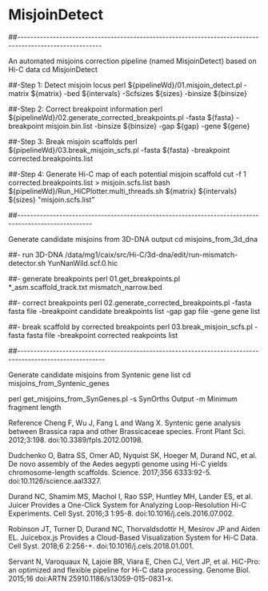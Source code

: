 # MisjoinDetect 

##--------------------------------------------------------------------------------------------------------

An automated misjoins correction pipeline (named MisjoinDetect) based on Hi-C data
cd MisjoinDetect

##-Step 1: Detect misjoin locus
perl  ${pipelineWd}/01.misjoin_detect.pl  -matrix ${matrix} -bed ${intervals} -Scfsizes ${sizes} -binsize ${binsize}

##-Step 2: Correct breakpoint information
perl ${pipelineWd}/02.generate_corrected_breakpoints.pl -fasta ${fasta}  -breakpoint misjoin.bin.list -binsize ${binsize}  -gap ${gap}  -gene  ${gene}

##-Step 3: Break misjoin scaffolds
perl ${pipelineWd}/03.break_misjoin_scfs.pl  -fasta  ${fasta}  -breakpoint  corrected.breakpoints.list

##-Step 4: Generate Hi-C map of each potential misjoin scaffold
cut -f 1 corrected.breakpoints.list > misjoin.scfs.list
bash ${pipelineWd}/Run_HiCPlotter.multi_threads.sh  ${matrix} ${intervals} ${sizes} "misjoin.scfs.list"

##-----------------------------------------------------------------------------------------------------

Generate candidate misjoins from 3D-DNA output
cd misjoins_from_3d_dna

##- run 3D-DNA
/data/mg1/caix/src/Hi-C/3d-dna/edit/run-mismatch-detector.sh  YunNanWild.scf.0.hic  

##- generate breakpoints 
perl  01.get_breakpoints.pl  *_asm.scaffold_track.txt  mismatch_narrow.bed

##- correct breakpoints
perl  02.generate_corrected_breakpoints.pl -fasta  fasta file  -breakpoint  candidate breakpoints list  -gap gap file  -gene  gene list  

##- break scaffold by corrected breakpoints
perl  03.break_misjoin_scfs.pl   -fasta   fasta file   -breakpoint   corrected reakpoints list 

##---------------------------------------------------------------------------------------------------------

Generate candidate misjoins from Syntenic gene list
cd misjoins_from_Syntenic_genes
 
perl  get_misjoins_from_SynGenes.pl -s SynOrths Output   -m Minimum fragment length
 
Reference
Cheng F, Wu J, Fang L and Wang X. Syntenic gene analysis between Brassica rapa and other Brassicaceae species. Front Plant Sci. 2012;3:198. doi:10.3389/fpls.2012.00198.

Dudchenko O, Batra SS, Omer AD, Nyquist SK, Hoeger M, Durand NC, et al. De novo assembly of the Aedes aegypti genome using Hi-C yields chromosome-length scaffolds. Science. 2017;356 6333:92-5. doi:10.1126/science.aal3327.

Durand NC, Shamim MS, Machol I, Rao SSP, Huntley MH, Lander ES, et al. Juicer Provides a One-Click System for Analyzing Loop-Resolution Hi-C Experiments. Cell Syst. 2016;3 1:95-8. doi:10.1016/j.cels.2016.07.002.

Robinson JT, Turner D, Durand NC, Thorvaldsdottir H, Mesirov JP and Aiden EL. Juicebox.js Provides a Cloud-Based Visualization System for Hi-C Data. Cell Syst. 2018;6 2:256-+. doi:10.1016/j.cels.2018.01.001.

Servant N, Varoquaux N, Lajoie BR, Viara E, Chen CJ, Vert JP, et al. HiC-Pro: an optimized and flexible pipeline for Hi-C data processing. Genome Biol. 2015;16  doi:ARTN 25910.1186/s13059-015-0831-x.
